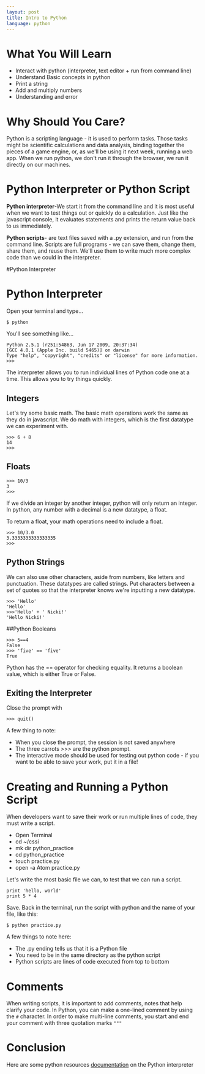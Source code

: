 ```yaml
---
layout: post
title: Intro to Python
language: python
---
```

# What You Will Learn
+	Interact with python (interpreter, text editor + run from command line)
+ Understand Basic concepts in python
+ Print a string
+ Add and multiply numbers
+ Understanding and error

# Why Should You Care?
Python is a scripting language - it is used to perform tasks. Those tasks might be scientific calculations and data analysis, binding together the pieces of a game engine, or, as we'll be using it next week, running a web app. When we run python, we don't run it through the browser, we run it directly on our machines.

# Python Interpreter or Python Script

**Python interpreter**-We start it from the command line and it is most useful when we want to test things out or quickly do a calculation. Just like the javascript console, it evaluates statements and prints the return value back to us immediately.

**Python scripts**- are text files saved with a .py extension, and run from the command line. Scripts are full programs - we can save them, change them, share them, and reuse them. We'll use them to write much more complex code than we could in the interpreter.

#Python Interpreter

# Python Interpreter
Open your terminal and type...
```
$ python
```
You'll see something like...
```
Python 2.5.1 (r251:54863, Jun 17 2009, 20:37:34)
[GCC 4.0.1 (Apple Inc. build 5465)] on darwin
Type "help", "copyright", "credits" or "license" for more information.
>>>
```
The interpreter allows you to run individual lines of Python code one at a time. This allows you to try things quickly.

## Integers
Let's try some basic math. The basic math operations work the same as they do in javascript. We do math with integers, which is the first datatype we can experiment with.
```
>>> 6 + 8
14
>>>
```

## Floats
```
>>> 10/3
3
>>>
```
If we divide an integer by another integer, python will only return an integer. In python, any number with a decimal is a new datatype, a float.

To return a float, your math operations need to include a float.
```
>>> 10/3.0
3.3333333333333335
>>>
```



## Python Strings
We can also use other characters, aside from numbers, like letters and punctuation. These datatypes are called strings. Put characters between a set of quotes so that the interpreter knows we're inputting a new datatype.
```
>>> 'Hello'
'Hello'
>>>'Hello' + ' Nicki!'
'Hello Nicki!'
```

##Python Booleans
```
>>> 5==4
False
>>> 'five' == 'five'
True
```

Python has the == operator for checking equality. It returns a boolean value, which is either True or False.

## Exiting the Interpreter
Close the prompt with
```
>>> quit()
```
A few thing to note:
+ When you close the prompt, the session is not saved anywhere
+ The three carrots >>> are the python prompt.  
+ The interactive mode should be used for testing out python code - if you want to be able to save your work, put it in a file!

# Creating and Running a Python Script

When developers want to save their work or run multiple lines of code, they must write a script.

+ Open Terminal
+ cd ~/cssi
+ mk dir python_practice
+ cd python_practice
+ touch practice.py
+ open -a Atom practice.py

Let's write the most basic file we can, to test that we can run a script.
```
print 'hello, world'
print 5 * 4
```
Save. Back in the terminal, run the script with python and the name of your file, like this:

```
$ python practice.py
```

A few things to note here:
+ The .py ending tells us that it is a Python file
+ You need to be in the same directory as the python script
+ Python scripts are lines of code executed from top to bottom

# Comments
When writing scripts, it is important to add comments, notes that help clarify your code. In Python, you can make a one-lined comment by using the `#` character. In order to make multi-line comments, you start and end your comment with three quotation marks `"""`


# Conclusion
Here are some python resources <a href="http://anandology.com/python-practice-book/getting-started.html">documentation</a> on the Python interpreter
